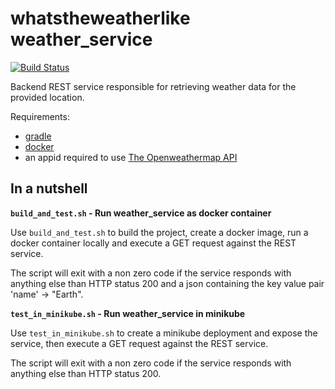 whatstheweatherlike weather_service
===

[![Build Status](https://travis-ci.com/whatstheweatherlike/weather-service.svg?branch=master)](https://travis-ci.com/whatstheweatherlike/weather-service)

Backend REST service responsible for retrieving weather data for the provided location.

Requirements:
* [gradle](https://gradle.org/)
* [docker](https://www.docker.com/)
* an appid required to use [The Openweathermap API](https://openweathermap.org/api)

In a nutshell
---

**`build_and_test.sh` - Run weather_service as docker container**

Use `build_and_test.sh` to build the project, create a docker image, run a docker container locally and execute a GET request against the REST service.

The script will exit with a non zero code if the service responds with anything else than HTTP status 200 and a json containing the key value pair 'name' -> "Earth".


**`test_in_minikube.sh` - Run weather_service in minikube**

Use `test_in_minikube.sh` to create a minikube deployment and expose the service, then execute a GET request against the REST service.

The script will exit with a non zero code if the service responds with anything else than HTTP status 200.
